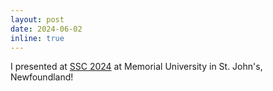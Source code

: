 ```yaml
---
layout: post
date: 2024-06-02
inline: true
---
```


I presented at [SSC 2024](https://ssc.ca/en/meetings/annual/2024-ssc-annual-meeting-st-johns) at Memorial University in St. John's, Newfoundland!
